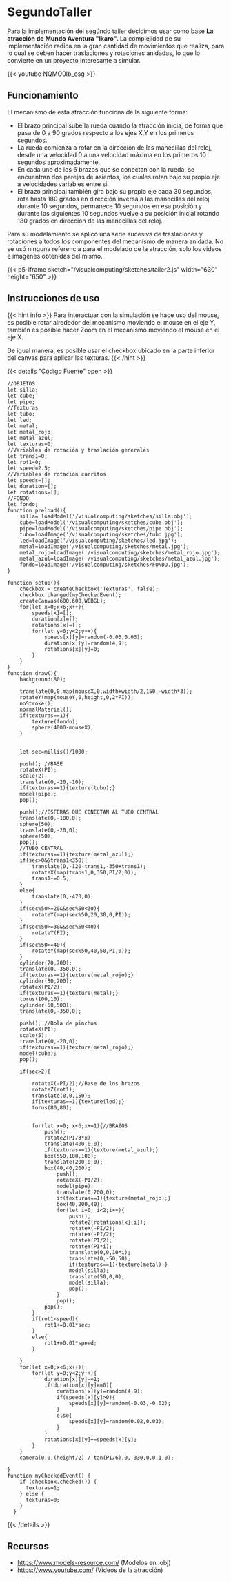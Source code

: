 # SegundoTaller

Para la implementación del segúndo taller decidimos usar como base **La atracción de Mundo Aventura "Ikaro".** La complejidad de su implementación radica en la gran cantidad de movimientos que realiza, para lo cual se deben hacer traslaciones y rotaciones anidadas, lo que lo convierte en un proyecto interesante a simular. 

{{< youtube NQMO0Ib_osg >}}

## Funcionamiento

El mecanismo de esta atracción funciona de la siguiente forma:
-  El brazo principal sube la rueda cuando la atracción inicia, de forma que pasa de 0 a 90 grados respecto a los ejes X,Y en los primeros segundos.
-  La rueda comienza a rotar en la dirección de las manecillas del reloj, desde una velocidad 0 a una velocidad máxima en los primeros 10 segundos aproximadamente.
-  En cada uno de los 6 brazos que se conectan con la rueda, se encuentran dos parejas de asientos, los cuales rotan bajo su propio eje a velocidades variables entre si.
-  El brazo principal también gira bajo su propio eje cada 30 segundos, rota hasta 180 grados en dirección inversa a las manecillas del reloj durante 10 segundos, permanece 10 segundos en esa posición y durante los siguientes 10 segundos vuelve a su posición inicial rotando 180 grados en dirección de las manecillas del reloj.

Para su modelamiento se aplicó una serie sucesiva de traslaciones y rotaciones a todos los componentes del mecanismo de manera anidada. No se usó ninguna referencia para el modelado de la atracción, solo los videos e imágenes obtenidas del mismo.

{{< p5-iframe sketch="/visualcomputing/sketches/taller2.js" width="630" height="650" >}}

## Instrucciones de uso
{{< hint info >}}
Para interactuar con la simulación se hace uso del mouse, es posible rotar alrededor del mecanismo moviendo el mouse en el eje Y, también es posible hacer Zoom en el mecanismo moviendo el mouse en el eje X.

De igual manera, es posible usar el checkbox ubicado en la parte inferior del canvas para aplicar las texturas.
{{< /hint >}}


{{< details "Código Fuente" open >}}
```tpl
//OBJETOS
let silla;
let cube;
let pipe;
//Texturas
let tubo;
let led;
let metal;
let metal_rojo;
let metal_azul;
let texturas=0;
//Variables de rotación y traslación generales
let trans1=0;
let rot1=0;
let speed=2.5;
//Variables de rotación carritos
let speeds=[];
let duration=[];
let rotations=[];
//FONDO
let fondo;
function preload(){
    silla= loadModel('/visualcomputing/sketches/silla.obj');
    cube=loadModel('/visualcomputing/sketches/cube.obj');
    pipe=loadModel('/visualcomputing/sketches/pipe.obj');
    tubo=loadImage('/visualcomputing/sketches/tubo.jpg');
    led=loadImage('/visualcomputing/sketches/led.jpg');
    metal=loadImage('/visualcomputing/sketches/metal.jpg');
    metal_rojo=loadImage('/visualcomputing/sketches/metal_rojo.jpg');
    metal_azul=loadImage('/visualcomputing/sketches/metal_azul.jpg');
    fondo=loadImage('/visualcomputing/sketches/FONDO.jpg');
}

function setup(){
    checkbox = createCheckbox('Texturas', false);
    checkbox.changed(myCheckedEvent);
    createCanvas(600,600,WEBGL);
    for(let x=0;x<6;x++){
        speeds[x]=[];
        duration[x]=[];
        rotations[x]=[];
        for(let y=0;y<2;y++){
            speeds[x][y]=random(-0.03,0.03);
            duration[x][y]=random(4,9);
            rotations[x][y]=0;
        }
    }
}
function draw(){
    background(80);
    
    translate(0,0,map(mouseX,0,width+width/2,150,-width*3));
    rotateY(map(mouseY,0,height,0,2*PI));
    noStroke();
    normalMaterial();
    if(texturas==1){
        texture(fondo);
        sphere(4000-mouseX);
    }
    

    let sec=millis()/1000;

    push(); //BASE
    rotateX(PI);
    scale(2);
    translate(0,-20,-10);
    if(texturas==1){texture(tubo);}
    model(pipe);
    pop();

    push();//ESFERAS QUE CONECTAN AL TUBO CENTRAL
    translate(0,-100,0);
    sphere(50);
    translate(0,-20,0);
    sphere(50);
    pop();
    //TUBO CENTRAL
    if(texturas==1){texture(metal_azul);}
    if(sec>0&&trans1<350){
        translate(0,-120-trans1,-350+trans1);
        rotateX(map(trans1,0,350,PI/2,0));
        trans1+=0.5;
    }
    else{
        translate(0,-470,0);
    }
    if(sec%50>=20&&sec%50<30){
        rotateY(map(sec%50,20,30,0,PI));
    }
    if(sec%50>=30&&sec%50<40){
        rotateY(PI);
    }
    if(sec%50>=40){
        rotateY(map(sec%50,40,50,PI,0));
    }
    cylinder(70,700);
    translate(0,-350,0);
    if(texturas==1){texture(metal_rojo);}
    cylinder(80,200);
    rotateX(PI/2);
    if(texturas==1){texture(metal);}
    torus(100,10);
    cylinder(50,500);
    translate(0,-350,0);

    push(); //Bola de pinchos
    rotateX(PI);
    scale(5);
    translate(0,-20,0);
    if(texturas==1){texture(metal_rojo);}
    model(cube);
    pop();

    if(sec>2){

        rotateX(-PI/2);//Base de los brazos
        rotateZ(rot1);
        translate(0,0,150);
        if(texturas==1){texture(led);}
        torus(80,80);

        
        for(let x=0; x<6;x+=1){//BRAZOS
            push();
            rotateZ(PI/3*x);
            translate(400,0,0);
            if(texturas==1){texture(metal_azul);}
            box(550,100,100);
            translate(200,0,0);
            box(40,40,200);
                push();
                rotateX(-PI/2);
                model(pipe);
                translate(0,200,0);
                if(texturas==1){texture(metal_rojo);}
                box(40,200,40);
                for(let i=0; i<2;i++){
                    push();
                    rotateZ(rotations[x][i]);
                    rotateX(-PI/2);
                    rotateY(-PI/2);
                    rotateX(PI/2);
                    rotateY(PI*i);
                    translate(0,0,10*i);
                    translate(0,-50,50);
                    if(texturas==1){texture(metal);}
                    model(silla);
                    translate(50,0,0);
                    model(silla);
                    pop();
                }
                pop();
            pop();
        }
        if(rot1<speed){
            rot1+=0.01*sec;
        }
        else{
            rot1+=0.01*speed;
        }

    }
    for(let x=0;x<6;x++){
        for(let y=0;y<2;y++){
            duration[x][y]-=1;
            if(duration[x][y]==0){
                durations[x][y]=random(4,9);
                if(speeds[x][y]>0){
                    speeds[x][y]=random(-0.03,-0.02);
                }
                else{
                    speeds[x][y]=random(0.02,0.03);
                }
            }
            rotations[x][y]+=speeds[x][y];
        }
    }
    camera(0,0,(height/2) / tan(PI/6),0,-330,0,0,1,0);

}
function myCheckedEvent() {
    if (checkbox.checked()) {
      texturas=1;
    } else {
      texturas=0;
    }
  }
```
{{< /details >}}

## Recursos
-  https://www.models-resource.com/ (Modelos en .obj)
-  https://www.youtube.com/ (Videos de la atracción)
